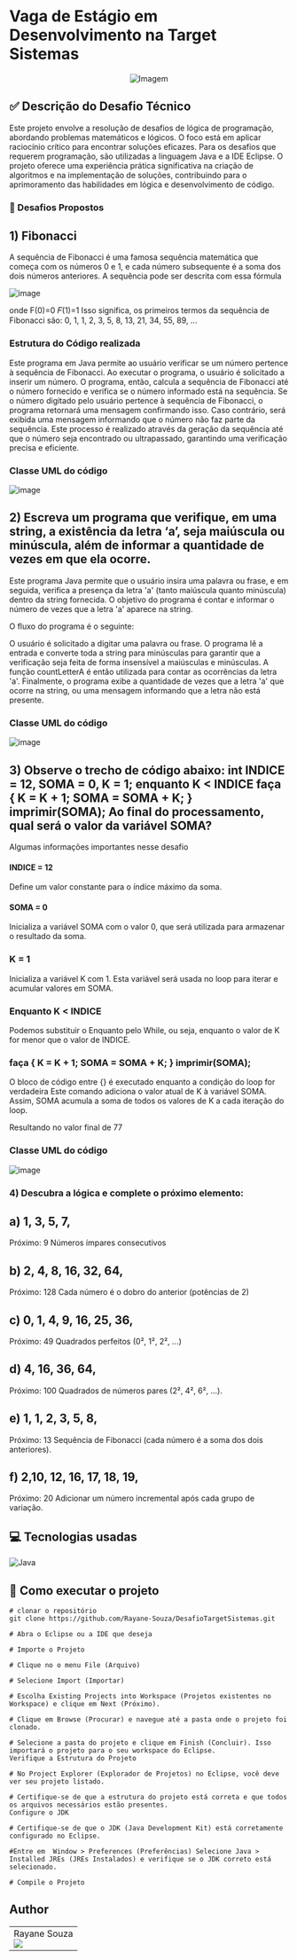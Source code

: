 # Vaga de Estágio em Desenvolvimento na Target Sistemas
<p align="center">
  <img src="https://github.com/user-attachments/assets/abd26826-622f-41dc-8579-2cd286f2efcb" alt="Imagem">
</p>

## ✅ Descrição do Desafio Técnico 

Este projeto envolve a resolução de desafios de lógica de programação, abordando problemas matemáticos e lógicos. O foco está em aplicar raciocínio crítico para encontrar soluções eficazes. Para os desafios que requerem programação, são utilizadas a linguagem Java e a IDE Eclipse. 
O projeto oferece uma experiência prática significativa na criação de algoritmos e na implementação de soluções, contribuindo para o aprimoramento das habilidades em lógica e desenvolvimento de código.

### 🔗 Desafios Propostos 

## 1) Fibonacci

A sequência de Fibonacci é uma famosa sequência matemática que começa com os números 0 e 1, e cada número subsequente é a soma dos dois números anteriores. A sequência pode ser descrita com essa fórmula

![image](https://github.com/user-attachments/assets/723bce0f-bf6f-4c7b-913a-b6c58f85b2cc) 

onde F(0)=0 𝐹(1)=1 Isso significa, os primeiros termos da sequência de Fibonacci são: 0, 1, 1, 2, 3, 5, 8, 13, 21, 34, 55, 89, ...

### Estrutura do Código realizada
Este programa em Java permite ao usuário verificar se um número pertence à sequência de Fibonacci. Ao executar o programa, o usuário é solicitado a inserir um número. O programa, então, calcula a sequência de Fibonacci até o número fornecido e verifica se o número informado está na sequência.
Se o número digitado pelo usuário pertence à sequência de Fibonacci, o programa retornará uma mensagem confirmando isso. Caso contrário, será exibida uma mensagem informando que o número não faz parte da sequência. Este processo é realizado através da geração da sequência até que o número seja encontrado ou ultrapassado, garantindo uma verificação precisa e eficiente.

### Classe UML do código

![image](https://github.com/user-attachments/assets/0144fc80-ea35-4e5b-9a53-f31ae17a93af)

## 2) Escreva um programa que verifique, em uma string, a existência da letra ‘a’, seja maiúscula ou minúscula, além de informar a quantidade de vezes em que ela ocorre.

Este programa Java permite que o usuário insira uma palavra ou frase, e em seguida, verifica a presença da letra 'a' (tanto maiúscula quanto minúscula) dentro da string fornecida. O objetivo do programa é contar e informar o número de vezes que a letra 'a' aparece na string.

O fluxo do programa é o seguinte:

O usuário é solicitado a digitar uma palavra ou frase.
O programa lê a entrada e converte toda a string para minúsculas para garantir que a verificação seja feita de forma insensível a maiúsculas e minúsculas.
A função countLetterA é então utilizada para contar as ocorrências da letra 'a'.
Finalmente, o programa exibe a quantidade de vezes que a letra 'a' que ocorre na string, ou uma mensagem informando que a letra não está presente.

### Classe UML do código
![image](https://github.com/user-attachments/assets/ae0713c4-c138-489a-b3fc-21eb83d6a5e8)


## 3) Observe o trecho de código abaixo: int INDICE = 12, SOMA = 0, K = 1; enquanto K < INDICE faça { K = K + 1; SOMA = SOMA + K; } imprimir(SOMA); Ao final do processamento, qual será o valor da variável SOMA?

Algumas informações importantes nesse desafio 
#### INDICE = 12 
Define um valor constante para o índice máximo da soma.
#### SOMA = 0 
Inicializa a variável SOMA com o valor 0, que será utilizada para armazenar o resultado da soma.
### K = 1
Inicializa a variável K com 1. Esta variável será usada no loop para iterar e acumular valores em SOMA.
### Enquanto K < INDICE 
Podemos substituir o Enquanto pelo While, ou seja, enquanto o valor de K for menor que o valor de INDICE.

### faça { K = K + 1; SOMA = SOMA + K; } imprimir(SOMA);
O bloco de código entre {} é executado enquanto a condição do loop for verdadeira
Este comando adiciona o valor atual de K à variável SOMA. Assim, SOMA acumula a soma de todos os valores de K a cada iteração do loop.

Resultando no valor final de 77 

### Classe UML do código

![image](https://github.com/user-attachments/assets/e9bb12ab-d55e-4568-8a2f-0ed4798e29e3)

### 4) Descubra a lógica e complete o próximo elemento:
## a) 1, 3, 5, 7, 
Próximo: 9
Números ímpares consecutivos

## b) 2, 4, 8, 16, 32, 64,
Próximo: 128
Cada número é o dobro do anterior (potências de 2)

## c) 0, 1, 4, 9, 16, 25, 36, 
Próximo: 49
Quadrados perfeitos (0², 1², 2², ...)

## d) 4, 16, 36, 64,
Próximo: 100
Quadrados de números pares (2², 4², 6², ...).

## e) 1, 1, 2, 3, 5, 8,
Próximo: 13
Sequência de Fibonacci (cada número é a soma dos dois anteriores).

## f) 2,10, 12, 16, 17, 18, 19,
Próximo: 20
Adicionar um número incremental após cada grupo de variação. 


## 💻 Tecnologias usadas

![Java](https://img.shields.io/badge/-Java-0D1117?style=for-the-badge&logo=java&logoColor=F7DF1E&labelColor=0D1117)

## 📌 Como executar o projeto

```
# clonar o repositório
git clone https://github.com/Rayane-Souza/DesafioTargetSistemas.git

# Abra o Eclipse ou a IDE que deseja 

# Importe o Projeto

# Clique no o menu File (Arquivo)

# Selecione Import (Importar)

# Escolha Existing Projects into Workspace (Projetos existentes no Workspace) e clique em Next (Próximo).

# Clique em Browse (Procurar) e navegue até a pasta onde o projeto foi clonado.

# Selecione a pasta do projeto e clique em Finish (Concluir). Isso importará o projeto para o seu workspace do Eclipse.
Verifique a Estrutura do Projeto

# No Project Explorer (Explorador de Projetos) no Eclipse, você deve ver seu projeto listado.

# Certifique-se de que a estrutura do projeto está correta e que todos os arquivos necessários estão presentes.
Configure o JDK

# Certifique-se de que o JDK (Java Development Kit) está corretamente configurado no Eclipse.

#Entre em  Window > Preferences (Preferências) Selecione Java > Installed JREs (JREs Instalados) e verifique se o JDK correto está selecionado.

# Compile o Projeto

```
## Author

<table>
  <tr>
    <td>
      Rayane Souza<br>
      <a href="https://www.linkedin.com/in/rayanekelly/" target="_blank">
        <img src="https://img.shields.io/badge/LinkedIn-0077B5?style=for-the-badge&logo=linkedin&logoColor=white" target="_blank">
      </a>
    </td>
    
</table>



